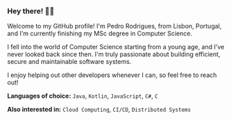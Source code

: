 ### Hey there! 👋😉
Welcome to my GitHub profile! I'm Pedro Rodrigues, from Lisbon, Portugal, and I'm currently finishing my MSc degree in Computer Science.

I fell into the world of Computer Science starting from a young age, and I've never looked back since then. I'm truly passionate about building efficient, secure and maintainable software systems.

I enjoy helping out other developers whenever I can, so feel free to reach out! 

**Languages of choice:** `Java`, `Kotlin`, `JavaScript`, `C#`, `C`

**Also interested in:** `Cloud Computing`, `CI/CD`, `Distributed Systems`
